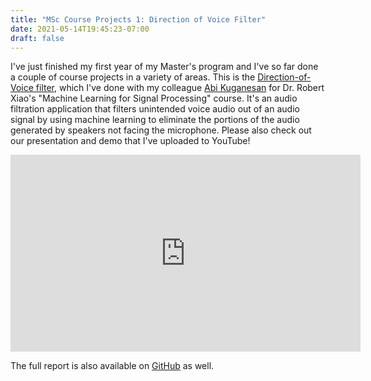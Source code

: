 ```yaml
---
title: "MSc Course Projects 1: Direction of Voice Filter"
date: 2021-05-14T19:45:23-07:00
draft: false
---
```


I've just finished my first year of my Master's program and I've so far done a couple of course projects in a variety of areas. This is the [Direction-of-Voice filter](https://github.com/AudioMLLab/dov-audio-filter), which I've done with my colleague [Abi Kuganesan](https://dfp.ubc.ca/people/trainees/abi-kuganesan) for Dr. Robert Xiao's "Machine Learning for Signal Processing" course. It's an audio filtration application that filters unintended voice audio out of an audio signal by using machine learning to eliminate the portions of the audio generated by speakers not facing the microphone. Please also check out our presentation and demo that I've uploaded to YouTube!

<iframe width="560" height="315" src="https://www.youtube.com/embed/nnrvyUJkKbo" title="YouTube video player" frameborder="0" allow="accelerometer; autoplay; clipboard-write; encrypted-media; gyroscope; picture-in-picture" allowfullscreen></iframe>

The full report is also available on [GitHub](https://github.com/AudioMLLab/dov-audio-filter/blob/main/Report.pdf) as well.

<!--more-->
